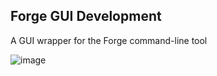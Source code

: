 ## Forge GUI Development
A GUI wrapper for the Forge command-line tool


![image](https://github.com/user-attachments/assets/f62e8953-fcce-4979-84e0-9bea47ea7aa9)


